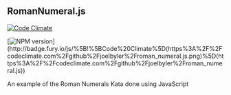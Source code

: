 RomanNumeral.js
-------------
[![Code Climate](https://codeclimate.com/github/joelbyler/roman_numeral.js.png)](https://codeclimate.com/github/joelbyler/roman_numeral.js)

[![NPM version](https://badge.fury.io/js/%5B!%5BCode%20Climate%5D(https%3A%2F%2Fcodeclimate.com%2Fgithub%2Fjoelbyler%2Froman_numeral.js.png)%5D(https%3A%2F%2Fcodeclimate.com%2Fgithub%2Fjoelbyler%2Froman_numeral.js).png)](http://badge.fury.io/js/%5B!%5BCode%20Climate%5D(https%3A%2F%2Fcodeclimate.com%2Fgithub%2Fjoelbyler%2Froman_numeral.js.png)%5D(https%3A%2F%2Fcodeclimate.com%2Fgithub%2Fjoelbyler%2Froman_numeral.js))

An example of the Roman Numerals Kata done using JavaScript
